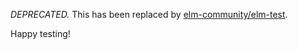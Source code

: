 *DEPRECATED.* This has been replaced by [elm-community/elm-test](https://github.com/elm-community/elm-test).

Happy testing!
